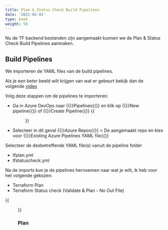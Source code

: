 ```yaml
---
title: Plan & Status Check Build Pipelines
date: '2021-01-01'
type: book
weight: 50
---
```


Nu de TF backend bestanden zijn aangemaakt kunnen we de Plan & Status Check Build Pipelines aanmaken.

<!--more-->

## Build Pipelines
We importeren de YAML files van de build pipelines.

Als je een beter beeld wilt krijgen van wat er gebeurt bekijk dan de volgende [video](https://www.youtube.com/watch?v=AWXOYS-SBfY&t=2930s)

Volg deze stappen om de pipelines te importeren:

- Ga in Azure DevOps naar {{<hl>}}Pipelines{{</hl>}} en klik op {{<hl>}}New pipeline{{</hl>}} of {{<hl>}}Create Pipeline{{</hl>}}
{{<figure library="true" src="azure-terraform/pipelinecreate.png" title="Create Pipeline">}}

- Selecteer in dit geval  {{<hl>}}Azure Repos{{</hl>}} > De aangemaakt repo en kies voor {{<hl>}}Existing Azure Pipelines YAML file{{</hl>}}

Selecteer de desbetreffende YAML file(s) vanuit de pipeline folder
- tfplan.yml
- tfstatuscheck.yml

Na de imports kun je de pipelines hernoemen naar wat je wilt, ik heb voor het volgende gekozen:
- Terraform Plan
- Terraform Status check (Validate & Plan - No Out File)

{{<figure library="true" src="azure-terraform/visualstudiocommit.png" title="Commit Visual Studio Code">}}

### Plan


